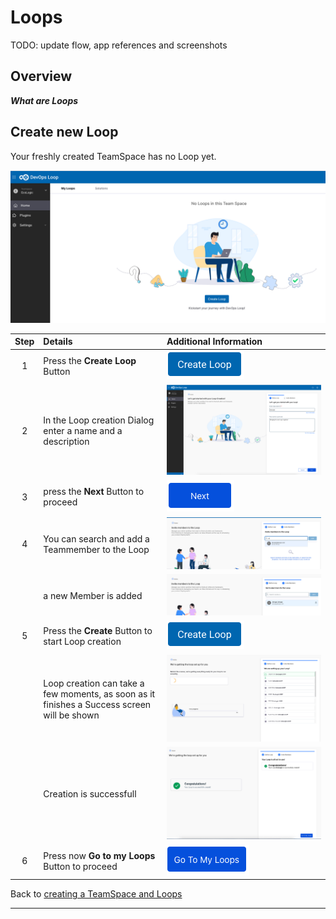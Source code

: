 # Loops

TODO: update flow, app references and screenshots

## Overview

_**What are Loops**_

## Create new Loop

Your freshly created TeamSpace has no Loop yet.

![Loops - Home][LoopHome]

| Step | Details                                                                                           | Additional Information                                                  |
|:----:|:--------------------------------------------------------------------------------------------------|:------------------------------------------------------------------------|
| 1 | Press the **Create Loop** Button | ![Create New Loop Button][CreateNewLoopButton] |
| 2 | In the Loop creation Dialog enter a name and a description  | ![Loops - Create New - Dialog][CreateNewDialog] |
| 3 | press the **Next** Button to proceed | ![Next Button][NextButton] |
| 4 | You can search and add a Teammember to the Loop | ![Loops - Create New - search Member][SearchAddMember] |
|   | a new Member is added | ![Loops - Create New - member added][AddedMember] |
| 5 | Press the **Create** Button to start Loop creation | ![Create Button][CreateButton] |
|   | Loop creation can take a few moments, as soon as it finishes a Success screen will be shown | ![Loops - Create New - create process started][LoopCreation] |
|   | Creation is successfull | ![Loops - Create New - creation successfull][LoopCreatedSuccess] |
| 6 | Press now **Go to my Loops** Button to proceed | ![Go to my Loop Button][GoToMyLoops] |

Back to [creating a TeamSpace and Loops](../index.md#creation-of-a-teamspace-and-loops)

---

[LoopHome]: media/Loop_Teamspace_07_CreateNewLoop_Home.png
[CreateNewDialog]: media/Loop_Teamspace_08_CreateNewLoop_Dialog.png
[CreateNewLoopButton]: media/Loop_CreateNewLoop_Button.png
[NextButton]: ../../media/Button_NEXT.png
[SearchAddMember]: media/Loop_Teamspace_09_CreateNewLoop_searchMember.png
[AddedMember]: media/Loop_Teamspace_10_CreateNewLoop_MemberAdded.png
[CreateButton]: media/Loop_CreateNewLoop_Button.png
[LoopCreation]: media/Loop_Teamspace_11_CreateNewLoop_creation.png
[LoopCreatedSuccess]: media/Loop_Teamspace_12_CreateNewLoop_success.png
[GoToMyLoops]: media/Loops_GoToMyLoops_Button.png
